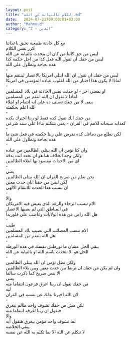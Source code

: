 ```yaml
---
layout: post
title: "الكلام بالنيابة عن الله.md"
date:   2024-07-21T00:00:01+03:00
author: "Mahmoud"
category: "2 - الدين"
---
```

مع كل حادثة طبيعية تحيق باعدائنا\
اكرر نفس الكلام\
ليس من حق كائنا من كان ان يتحدث بالنيابة عن الله\
ليس من حقك ان تقول الله فعل كذا من اجل حكمة كذا\
هذه بجاحة وتطاول علي الله\
-\
ليس من حقك ان تقول ان الله ابتلي امريكا بالاعصار لينتقم
منها\
لماذا لا يكون هذا اختبار من الله لقلوب عباده المؤمنين في
امريكا\
-\
او بمعني اخر - لو حدثت نفس الحادثة في بلاد
المسلمين\
لماذا لا تقول ان الله انتقم من المسلمين\
يبقي لا من حقك تصنف ده علي انه انتقام او ابتلاء\
الله اعلم بحكمته\
-\
من حقك انك تقول كده فقط لو ربنا اخبرك بكده\
كعذابه سبحانه للامم في القران - يعني بتتكلم بناءا علي
سند شرعي\
-\
لكن تطلع من دماغك كده تفرض علي ربنا حكمته في فعل شئ
ما\
هذه بجاحة وتطاول علي الله\
-\
وان كنا نؤمن ان الله يبتلي الظالمين من عباده\
ولكن وجه الخلاف هنا هو ان تحدد انت بدقة\
اي من الاحداث مقصود بها ابتلاء الظالمين\
-\
يعني\
نحن نعلم من صريح القران ان الله يبتلي الظالمين\
لكن ليس من حقنا ابان حدث معين\
ان ننسب هذا الحدث للانتقام الالهي\
-\
والا\
الام تنسب الرخاء والرغد الذي يعيش فيه الامريكان\
في المناطق التي لم يصبها الاعصار\
هل الله راض عن هذه الولايات وغاضب علي فلوريدا\
-\
طيب\
الام تنسب المصائب التي تصيب بلاد المسلمين\
هل الله ينتقم من المسلمين\
-\
يبقي الحل عشان ما تورطش نفسك في هذه الورطة\
الحل هو الا تتحدث باسم الله او بالنيابة عن الله\
-\
ولكن تظل تؤمن ان الله يبتلي الظالمين\
وان لم يكن من حقك ان تربط بين حدث معين وبين بلاء
الظالمين\
الا بنص صريح كما ذكرت سالفا\
يعني\
من حقك تقول ان ربنا اغرق فرعون انتقاما منه\
ليه\
لان الله اخبرنا بذلك عن نفسه في القران\
-\
لكن مش من حقك تشوف واحد ظالم بيغرق\
فتقول ان ربنا اغرقه انتقاما منه\
والا\
لما تشوف واحد مؤمن بيغرق هتقول ايه\
يبقي الخلاصة\
لا تتكلم عن الله الا بما تكلم به الله عن نفسه
